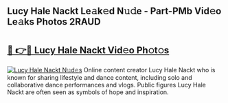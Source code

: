 ## Lucy Hale Nackt Le𝚊k𝚎d N𝚞𝚍e - Part-PMb Vid𝚎o Le𝚊ks Photos 2RAUD

# <h2><a href="http://fb2pa1.evod.top/?m=Lucy+Hale+Nackt">🔗 👉🔴 Lucy Hale Nackt Vid𝚎o Ph𝚘t𝚘s</a></h2>

[![Lucy Hale Nackt N𝚞d𝚎s](https://i.imgur.com/8V9OHl7.gif)](http://fb2pa1.evod.top/?m=Lucy+Hale+Nackt)
Online content creator Lucy Hale Nackt who is known for sharing lifestyle and dance content, including solo and collaborative dance performances and vlogs. Public figures Lucy Hale Nackt are often seen as symbols of hope and inspiration. 
